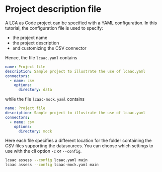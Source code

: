 # Project description file

A LCA as Code project can be specified with a YAML configuration.
In this tutorial, the configuration file is used to specify:
- the project name
- the project description
- and customizing the CSV connector

Hence, the file `lcaac.yaml` contains
```yaml
name: Project file
description: Sample project to illustrate the use of lcaac.yaml
connectors:
  - name: csv
    options:
      directory: data
```

while the file `lcaac-mock.yaml` contains
```yaml
name: Project file
description: Sample project to illustrate the use of lcaac.yaml
connectors:
  - name: csv
    options:
      directory: mock
```

Here each file specifies a different location for the folder containing the CSV files supporting the datasources.
You can choose which settings to use with the cli option `-c` or `--config`.
```bash
lcaac assess --config lcaac.yaml main
lcaac assess --config lcaac-mock.yaml main
```